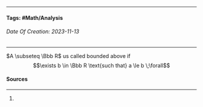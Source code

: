 __________________________________________________________________________
#### **Tags:** #Math/Analysis 
###### *Date Of Creation: 2023-11-13*
__________________________________________________________________________

$A \subseteq \Bbb R$ us called bounded above if $$\exists b \in \Bbb R \text{such that} a \le b \;\forall$$ 
#### Sources
__________________________________________________________________________
1. 